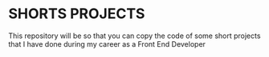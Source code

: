# SHORTS PROJECTS
This repository will be so that you can copy the code of some short projects that I have done during my career as a Front End Developer
